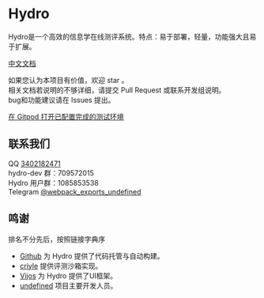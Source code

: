 # Hydro

Hydro是一个高效的信息学在线测评系统。特点：易于部署，轻量，功能强大且易于扩展。  

[中文文档](https://hydro.js.org/)  

如果您认为本项目有价值，欢迎 star 。  
相关文档若说明的不够详细，请提交 Pull Request 或联系开发组说明。  
bug和功能建议请在 Issues 提出。  

[在 Gitpod 打开已配置完成的测试环境](https://gitpod.io/#https://github.com/hydro-dev/Hydro)  

## 联系我们

QQ [3402182471](https://wpa.qq.com/msgrd?v=3&uin=3402182471&site=qq&menu=yes)  
hydro-dev 群：709572015  
Hydro 用户群：1085853538  
Telegram [@webpack_exports_undefined](https://t.me/webpack_exports_undefined)  

## 鸣谢

排名不分先后，按照链接字典序  

- [Github](https://github.com/) 为 Hydro 提供了代码托管与自动构建。  
- [criyle](https://github.com/criyle) 提供评测沙箱实现。  
- [Vijos](https://github.com/vijos/vj4) 为 Hydro 提供了UI框架。  
- [undefined](https://masnn.io:38443/) 项目主要开发人员。  
